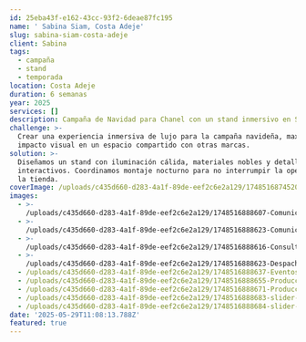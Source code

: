 ```yaml
---
id: 25eba43f-e162-43cc-93f2-6deae87fc195
name: ' Sabina Siam, Costa Adeje'
slug: sabina-siam-costa-adeje
client: Sabina
tags:
  - campaña
  - stand
  - temporada
location: Costa Adeje
duration: 6 semanas
year: 2025
services: []
description: Campaña de Navidad para Chanel con un stand inmersivo en Sephora.
challenge: >-
  Crear una experiencia inmersiva de lujo para la campaña navideña, maximizando
  impacto visual en un espacio compartido con otras marcas.
solution: >-
  Diseñamos un stand con iluminación cálida, materiales nobles y detalles
  interactivos. Coordinamos montaje nocturno para no interrumpir la operativa de
  la tienda.
coverImage: /uploads/c435d660-d283-4a1f-89de-eef2c6e2a129/1748516874520-Sabina-Siam-.webp
images:
  - >-
    /uploads/c435d660-d283-4a1f-89de-eef2c6e2a129/1748516888607-Comunicación.webp
  - >-
    /uploads/c435d660-d283-4a1f-89de-eef2c6e2a129/1748516888623-Comunicación.webp
  - >-
    /uploads/c435d660-d283-4a1f-89de-eef2c6e2a129/1748516888616-Consultoría-.webp
  - >-
    /uploads/c435d660-d283-4a1f-89de-eef2c6e2a129/1748516888623-Despacho-Domingo-Alonso.webp
  - /uploads/c435d660-d283-4a1f-89de-eef2c6e2a129/1748516888637-Eventos.webp
  - /uploads/c435d660-d283-4a1f-89de-eef2c6e2a129/1748516888655-Producción.webp
  - /uploads/c435d660-d283-4a1f-89de-eef2c6e2a129/1748516888671-Producción.webp
  - /uploads/c435d660-d283-4a1f-89de-eef2c6e2a129/1748516888683-slider-1.webp
  - /uploads/c435d660-d283-4a1f-89de-eef2c6e2a129/1748516888684-slider-2.webp
date: '2025-05-29T11:08:13.788Z'
featured: true
---
```


